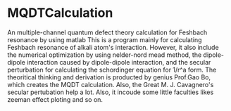 # MQDTCalculation
An multiple-channel quantum defect theory calculation for Feshbach resonance by using matlab
This is a program mainly for calculating Feshbach resonance of alkali atom's interaction. However, it also include the numerical optimization by using nelder-nord mead method, the dipole-dipole interaction caused by dipole-dipole interaction, and the secular perturbation for calculating the schordinger equation for 1/r^a form. The theoritical thinking and derivation is producted by genius Prof.Gao Bo, which creates the MQDT calculation. Also, the Great M. J. Cavagnero's secular pertubation help a lot.
Also, it incoude some little faculties likes zeeman effect ploting and so on.
